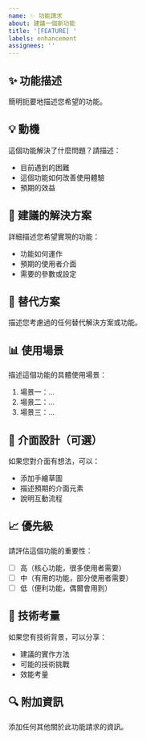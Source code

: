 ```yaml
---
name: ✨ 功能請求
about: 建議一個新功能
title: '[FEATURE] '
labels: enhancement
assignees: ''
---
```


## ✨ 功能描述
簡明扼要地描述您希望的功能。

## 💡 動機
這個功能解決了什麼問題？請描述：
- 目前遇到的困難
- 這個功能如何改善使用體驗
- 預期的效益

## 🎯 建議的解決方案
詳細描述您希望實現的功能：
- 功能如何運作
- 預期的使用者介面
- 需要的參數或設定

## 🔄 替代方案
描述您考慮過的任何替代解決方案或功能。

## 📊 使用場景
描述這個功能的具體使用場景：
1. 場景一：...
2. 場景二：...
3. 場景三：...

## 🎨 介面設計（可選）
如果您對介面有想法，可以：
- 添加手繪草圖
- 描述預期的介面元素
- 說明互動流程

## 📈 優先級
請評估這個功能的重要性：
- [ ] 高（核心功能，很多使用者需要）
- [ ] 中（有用的功能，部分使用者需要）
- [ ] 低（便利功能，偶爾會用到）

## 🔧 技術考量
如果您有技術背景，可以分享：
- 建議的實作方法
- 可能的技術挑戰
- 效能考量

## 🔍 附加資訊
添加任何其他關於此功能請求的資訊。
